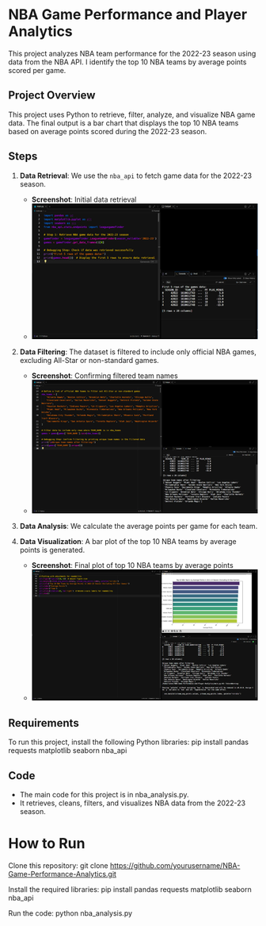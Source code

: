 # NBA Game Performance and Player Analytics

This project analyzes NBA team performance for the 2022-23 season using data from the NBA API. I identify the top 10 NBA teams by average points scored per game.

## Project Overview

This project uses Python to retrieve, filter, analyze, and visualize NBA game data. The final output is a bar chart that displays the top 10 NBA teams based on average points scored during the 2022-23 season.

## Steps

1. **Data Retrieval**: We use the `nba_api` to fetch game data for the 2022-23 season.
   - **Screenshot**: Initial data retrieval
   -  ![Data Retrieval](images/data_retrieval.png)

2. **Data Filtering**: The dataset is filtered to include only official NBA games, excluding All-Star or non-standard games.
   - **Screenshot**: Confirming filtered team names
   -  ![Filtered Teams](images/filtered_teams.png)

3. **Data Analysis**: We calculate the average points per game for each team.
4. **Data Visualization**: A bar plot of the top 10 NBA teams by average points is generated.
   - **Screenshot**: Final plot of top 10 NBA teams by average points
   -  ![Top 10 NBA Teams](images/top_10_nba_teams.png)

## Requirements

To run this project, install the following Python libraries: pip install pandas requests matplotlib seaborn nba_api

## Code
- The main code for this project is in nba_analysis.py. 
- It retrieves, cleans, filters, and visualizes NBA data from the 2022-23 season.

# How to Run
Clone this repository: git clone https://github.com/yourusername/NBA-Game-Performance-Analytics.git

Install the required libraries: pip install pandas requests matplotlib seaborn nba_api

Run the code: python nba_analysis.py

